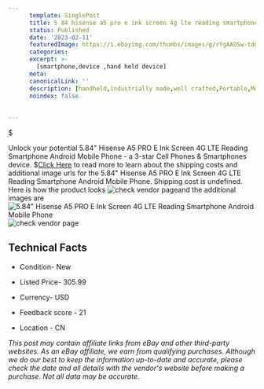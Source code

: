 ```yaml
---
      template: SinglePost
      title: 5 84 hisense a5 pro e ink screen 4g lte reading smartphone android mobile phone
      status: Published
      date: '2023-02-11'
      featuredImage: https://i.ebayimg.com/thumbs/images/g/rYgAAOSw-tdgpwXm/s-l225.jpg
      categories: 
      excerpt: >-
        [smartphone,device ,hand held device]
      meta:
      canonicalLink: ''
      description: [handheld,industrially made,well crafted,Portable,Mobile,Compact,Convenient,Lightweight,Maneuverable,Man-portable,Miniature,Carriable,Hand-held,Light,Holdable,Transportable,Mobile device,Pocket-sized,On-the-go,Wireless,Cordless,Compact size,Convenient size, smartphone,device ,hand held device]
      noindex: false
      
        
---
```

$

Unlock your potential 5.84" Hisense A5 PRO E Ink Screen 4G LTE Reading Smartphone Android Mobile Phone - a 3-star Cell Phones & Smartphones device.
$[Click Here](https://www.ebay.com/itm/234182396012?hash=item36865bc86c%3Ag%3ArYgAAOSw-tdgpwXm&mkevt=1&mkcid=1&mkrid=711-53200-19255-0&campid=%253CePNCampaignId%253E&customid=%253CreferenceId%253E&toolid=10049) to read more to learn about the shipping costs and additional image urls for the 5.84" Hisense A5 PRO E Ink Screen 4G LTE Reading Smartphone Android Mobile Phone. Shipping cost is undefined. Here is how the product looks ![check vendor page](https://i.ebayimg.com/thumbs/images/g/rYgAAOSw-tdgpwXm/s-l225.jpg)and the additional images are![5.84" Hisense A5 PRO E Ink Screen 4G LTE Reading Smartphone Android Mobile Phone](https://i.ebayimg.com/images/g/rYgAAOSw-tdgpwXm/s-l960.jpg)![check vendor page](https://origin-galleryplus.ebayimg.com/ws/web/234182396012_2_0_1/225x225.jpg,https://origin-galleryplus.ebayimg.com/ws/web/234182396012_3_0_1/225x225.jpg,https://origin-galleryplus.ebayimg.com/ws/web/234182396012_4_0_1/225x225.jpg,https://origin-galleryplus.ebayimg.com/ws/web/234182396012_5_0_1/225x225.jpg,https://origin-galleryplus.ebayimg.com/ws/web/234182396012_6_0_1/225x225.jpg,https://origin-galleryplus.ebayimg.com/ws/web/234182396012_7_0_1/225x225.jpg,https://origin-galleryplus.ebayimg.com/ws/web/234182396012_8_0_1/225x225.jpg,https://origin-galleryplus.ebayimg.com/ws/web/234182396012_9_0_1/225x225.jpg,https://origin-galleryplus.ebayimg.com/ws/web/234182396012_10_0_1/225x225.jpg,https://origin-galleryplus.ebayimg.com/ws/web/234182396012_11_0_1/225x225.jpg,https://origin-galleryplus.ebayimg.com/ws/web/234182396012_12_0_1/225x225.jpg)



 ## Technical Facts 



     
      

 - Condition- New 


      

 - Listed Price- 305.99 


      

 - Currency- USD 


      

 - Feedback score - 21 


      

 - Location - CN 


      
      

 *_This post may contain affiliate links from eBay and other third-party websites. As an eBay affiliate, we earn from qualifying purchases. Although we do our best to keep the information up-to-date and accurate, please check the date and all details with the vendor's website before making a purchase. Not all data may be accurate._*






